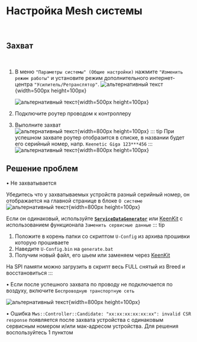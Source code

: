 # Настройка Mesh системы

<br/>

## Захват

<br/>

1. В меню `"Параметры системы" (Общие настройки)` нажмите `"Изменить режим работы"` и установите режим дополнительного интернет-центра `"Усилитель/Ретранслятор"`.
   ![альтернативный текст](/assets/images/wiki/helpful/mesh/repeater01.png){width=500px height=100px}

   ![альтернативный текст](/assets/images/wiki/helpful/mesh/repeater03.png){width=500px height=100px}
2. Подключите роутер проводом к контроллеру
3. Выполните захват  
   ![альтернативный текст](/assets/images/wiki/helpful/mesh/mesh05.png){width=800px height=100px}
   ::: tip При успешном захвате роутер отобразится в списке, в названии будет его серийный номер, напр. `Keenetic Giga 123***456`
   :::
   ![альтернативный текст](/assets/images/wiki/helpful/mesh/mesh06.png){width=800px height=100px}

## Решение проблем

• Не захватывается

Убедитесь что у захватываемых устройств разный серийный номер, он отображается на главной странице в блоке `О системе`
![альтернативный текст](/assets/images/wiki/helpful/mesh/servicenumber.png){width=800px height=100px}

Если он одинаковый, используйте [**`ServiceDataGenerator`**](/assets/files/ServiceDataGenerator.zip) или [KeenKit](/wiki/helpful/keenkit.md) с использованием функционала `Заменить сервисные данные`
::: tip

1. Положите в корень папки со скриптом `U-Config` из архива прошивки которую прошиваете
2. Наведите `U-Config.bin` на `generate.bat`
3. Получим новый файл, его шьем или заменяем через [KeenKit](/wiki/helpful/keenkit.md)

На SPI памяти можно загрузить в скрипт весь FULL снятый из Breed и восстановиться
:::
<br/>

• Если после успешного захвата по проводу не подключается по воздуху, включите `Беспроводную транспортную сеть`
<br/>

![альтернативный текст](/assets/images/wiki/helpful/mesh/wireless.png){width=800px height=100px}
<br/>

• Ошибка `Mws::Controller::Candidate: "xx:xx:xx:xx:xx:xx": invalid CSR response` появляется после захвата устройства с одинаковым сервисным номером и/или мак-адресом устройства. Для решения воспользуйтесь 1 пунктом


